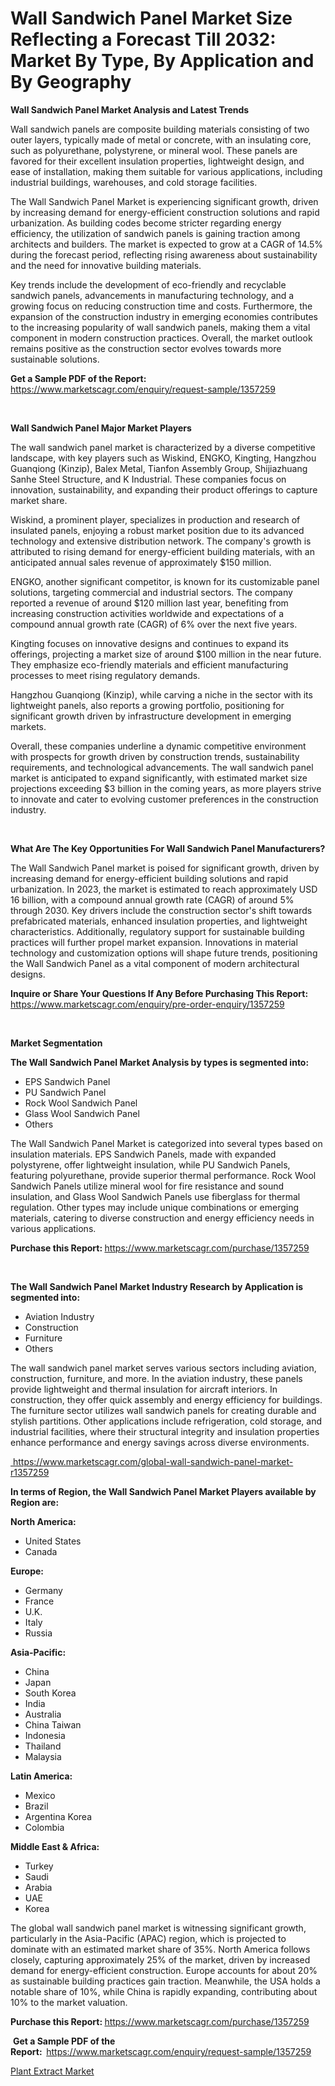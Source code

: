 <p><h1>Wall Sandwich Panel Market Size Reflecting a Forecast Till 2032: Market By Type, By Application and By Geography</h1></p><p><strong>Wall Sandwich Panel Market Analysis and Latest Trends</strong></p>
<p><p>Wall sandwich panels are composite building materials consisting of two outer layers, typically made of metal or concrete, with an insulating core, such as polyurethane, polystyrene, or mineral wool. These panels are favored for their excellent insulation properties, lightweight design, and ease of installation, making them suitable for various applications, including industrial buildings, warehouses, and cold storage facilities.</p><p>The Wall Sandwich Panel Market is experiencing significant growth, driven by increasing demand for energy-efficient construction solutions and rapid urbanization. As building codes become stricter regarding energy efficiency, the utilization of sandwich panels is gaining traction among architects and builders. The market is expected to grow at a CAGR of 14.5% during the forecast period, reflecting rising awareness about sustainability and the need for innovative building materials.</p><p>Key trends include the development of eco-friendly and recyclable sandwich panels, advancements in manufacturing technology, and a growing focus on reducing construction time and costs. Furthermore, the expansion of the construction industry in emerging economies contributes to the increasing popularity of wall sandwich panels, making them a vital component in modern construction practices. Overall, the market outlook remains positive as the construction sector evolves towards more sustainable solutions.</p></p>
<p><strong>Get a Sample PDF of the Report:&nbsp;</strong> <a href="https://www.marketscagr.com/enquiry/request-sample/1357259?utm_campaign=3440&utm_medium=2&utm_source=Github&utm_content=ia&utm_term=31032025&utm_id=wall-sandwich-panel">https://www.marketscagr.com/enquiry/request-sample/1357259</a></p>
<p>&nbsp;</p>
<p><strong>Wall Sandwich Panel Major Market Players</strong></p>
<p><p>The wall sandwich panel market is characterized by a diverse competitive landscape, with key players such as Wiskind, ENGKO, Kingting, Hangzhou Guanqiong (Kinzip), Balex Metal, Tianfon Assembly Group, Shijiazhuang Sanhe Steel Structure, and K Industrial. These companies focus on innovation, sustainability, and expanding their product offerings to capture market share. </p><p>Wiskind, a prominent player, specializes in production and research of insulated panels, enjoying a robust market position due to its advanced technology and extensive distribution network. The company's growth is attributed to rising demand for energy-efficient building materials, with an anticipated annual sales revenue of approximately $150 million.</p><p>ENGKO, another significant competitor, is known for its customizable panel solutions, targeting commercial and industrial sectors. The company reported a revenue of around $120 million last year, benefiting from increasing construction activities worldwide and expectations of a compound annual growth rate (CAGR) of 6% over the next five years.</p><p>Kingting focuses on innovative designs and continues to expand its offerings, projecting a market size of around $100 million in the near future. They emphasize eco-friendly materials and efficient manufacturing processes to meet rising regulatory demands.</p><p>Hangzhou Guanqiong (Kinzip), while carving a niche in the sector with its lightweight panels, also reports a growing portfolio, positioning for significant growth driven by infrastructure development in emerging markets.</p><p>Overall, these companies underline a dynamic competitive environment with prospects for growth driven by construction trends, sustainability requirements, and technological advancements. The wall sandwich panel market is anticipated to expand significantly, with estimated market size projections exceeding $3 billion in the coming years, as more players strive to innovate and cater to evolving customer preferences in the construction industry.</p></p>
<p>&nbsp;</p>
<p><strong>What Are The Key Opportunities For Wall Sandwich Panel Manufacturers?</strong></p>
<p><p>The Wall Sandwich Panel market is poised for significant growth, driven by increasing demand for energy-efficient building solutions and rapid urbanization. In 2023, the market is estimated to reach approximately USD 16 billion, with a compound annual growth rate (CAGR) of around 5% through 2030. Key drivers include the construction sector's shift towards prefabricated materials, enhanced insulation properties, and lightweight characteristics. Additionally, regulatory support for sustainable building practices will further propel market expansion. Innovations in material technology and customization options will shape future trends, positioning the Wall Sandwich Panel as a vital component of modern architectural designs.</p></p>
<p><strong>Inquire or Share Your Questions If Any Before Purchasing This Report:</strong> <a href="https://www.marketscagr.com/enquiry/pre-order-enquiry/1357259?utm_campaign=3440&utm_medium=2&utm_source=Github&utm_content=ia&utm_term=31032025&utm_id=wall-sandwich-panel">https://www.marketscagr.com/enquiry/pre-order-enquiry/1357259</a></p>
<p>&nbsp;</p>
<p><strong>Market Segmentation</strong></p>
<p><strong>The Wall Sandwich Panel Market Analysis by types is segmented into:</strong></p>
<p><ul><li>EPS Sandwich Panel</li><li>PU Sandwich Panel</li><li>Rock Wool Sandwich Panel</li><li>Glass Wool Sandwich Panel</li><li>Others</li></ul></p>
<p><p>The Wall Sandwich Panel Market is categorized into several types based on insulation materials. EPS Sandwich Panels, made with expanded polystyrene, offer lightweight insulation, while PU Sandwich Panels, featuring polyurethane, provide superior thermal performance. Rock Wool Sandwich Panels utilize mineral wool for fire resistance and sound insulation, and Glass Wool Sandwich Panels use fiberglass for thermal regulation. Other types may include unique combinations or emerging materials, catering to diverse construction and energy efficiency needs in various applications.</p></p>
<p><strong>Purchase this Report:&nbsp;</strong><a href="https://www.marketscagr.com/purchase/1357259?utm_campaign=3440&utm_medium=2&utm_source=Github&utm_content=ia&utm_term=31032025&utm_id=wall-sandwich-panel">https://www.marketscagr.com/purchase/1357259</a></p>
<p>&nbsp;</p>
<p><strong>The Wall Sandwich Panel Market Industry Research by Application is segmented into:</strong></p>
<p><ul><li>Aviation Industry</li><li>Construction</li><li>Furniture</li><li>Others</li></ul></p>
<p><p>The wall sandwich panel market serves various sectors including aviation, construction, furniture, and more. In the aviation industry, these panels provide lightweight and thermal insulation for aircraft interiors. In construction, they offer quick assembly and energy efficiency for buildings. The furniture sector utilizes wall sandwich panels for creating durable and stylish partitions. Other applications include refrigeration, cold storage, and industrial facilities, where their structural integrity and insulation properties enhance performance and energy savings across diverse environments.</p></p>
<p><a href="https://www.marketscagr.com/global-wall-sandwich-panel-market-r1357259?utm_campaign=3440&utm_medium=2&utm_source=Github&utm_content=ia&utm_term=31032025&utm_id=wall-sandwich-panel">&nbsp;https://www.marketscagr.com/global-wall-sandwich-panel-market-r1357259</a></p>
<p><strong>In terms of Region, the Wall Sandwich Panel Market Players available by Region are:</strong></p>
<p>
    <p> <strong> North America: </strong>
        <ul>
            <li>United States</li>
            <li>Canada</li>
        </ul>
        </p> 
    <p> <strong> Europe: </strong>
        <ul>
            <li>Germany</li>
            <li>France</li>
            <li>U.K.</li>
            <li>Italy</li>
            <li>Russia</li>
        </ul>
        </p> 
    <p> <strong> Asia-Pacific: </strong>
        <ul>
            <li>China</li>
            <li>Japan</li>
            <li>South Korea</li>
            <li>India</li>
            <li>Australia</li>
            <li>China Taiwan</li>
            <li>Indonesia</li>
            <li>Thailand</li>
            <li>Malaysia</li>
        </ul>
        </p> 
    <p> <strong> Latin America: </strong>
        <ul>
            <li>Mexico</li>
            <li>Brazil</li>
            <li>Argentina Korea</li>
            <li>Colombia</li>
        </ul>
        </p> 
    <p> <strong> Middle East & Africa: </strong>
        <ul>
            <li>Turkey</li>
            <li>Saudi</li>
            <li>Arabia</li>
            <li>UAE</li>
            <li>Korea</li>
        </ul>
    </p>
    </p>
<p><p>The global wall sandwich panel market is witnessing significant growth, particularly in the Asia-Pacific (APAC) region, which is projected to dominate with an estimated market share of 35%. North America follows closely, capturing approximately 25% of the market, driven by increased demand for energy-efficient construction. Europe accounts for about 20% as sustainable building practices gain traction. Meanwhile, the USA holds a notable share of 10%, while China is rapidly expanding, contributing about 10% to the market valuation.</p></p>
<p><strong>Purchase this Report: </strong><a href="https://www.marketscagr.com/purchase/1357259?utm_campaign=3440&utm_medium=2&utm_source=Github&utm_content=ia&utm_term=31032025&utm_id=wall-sandwich-panel">https://www.marketscagr.com/purchase/1357259</a></p>
<p>&nbsp;<strong>Get a Sample PDF of the Report:&nbsp;&nbsp;</strong><a href="https://www.marketscagr.com/enquiry/request-sample/1357259?utm_campaign=3440&utm_medium=2&utm_source=Github&utm_content=ia&utm_term=31032025&utm_id=wall-sandwich-panel">https://www.marketscagr.com/enquiry/request-sample/1357259</a></p>
<p><strong></strong></p>
<p><p><a href="https://github.com/wyettillesr4/Market-Research-Report-List-1/blob/main/plant-extract-market.md?utm_campaign=3440&utm_medium=2&utm_source=Github&utm_content=ia&utm_term=31032025&utm_id=wall-sandwich-panel">Plant Extract Market</a></p></p>
